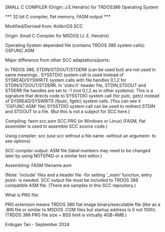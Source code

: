 SMALL C COMPILER (Origin: J.E.Hendrix) for TRDOS386 Operating System

*** 32 bit C compiler, flat memory, FASM output  ***

Modified/Derived from: KolibriOS SCC

Origin: Small C Compiler for MSDOS (J. E. Hendrix)

Operating System depended file (contains TRDOS 386 system calls): OSFUNC.ASM

Major difference from other SCC adaptations/ports:

   In TRDOS 386, STDIN/STDOUT/STDERR (can be used but) are not used in
   same meanings.. SYSSTDIO system call is used instead of SYSREAD/SYSWRITE
   system calls with file handles 0,1,2 for STDIN/STDOUT/STDERR.
   In 'stdio.h' header file, STDIN,STDOUT and STDERR 
   file handles are set to -1 (not 0,1,2 as in other systems).
   This is a signature that directs code to SYSSTDIO system call (for putc, getc)
   instead of SYSREAD/SYSWRITE (fputc, fgetc) system calls.
   (You can see it 'OSFUNC.ASM' file)
   SYSSTDIO system call can be used to redirect STDIN and STDOUT to a file.
   (But this is not a subject for SCC here.)

Compiling:  fasm scc.asm SCC.PRG  (in Windows or Linux)
    (FASM, flat assembler is used to assemble SCC source code.)

Using compiler: scc <cfile>
    (use scc without a file name -without an argument- to see options)
    
SCC compiler output: ASM file (label numbers may need to be changed
    later by using NOTEPAD or a similar text editor.)
    
Assembling: FASM filename.asm

  (Note: 'include' files and a header file 
  -for setting '_main' function, entry point- is needed.
  SCC output file must be included to TRDOS 386 compatible ASM file.
  (There are samples in this SCC repository.)

What is PRG file: 

PRG extension means TRDOS 386 flat image binary/executable
file (like as a .BIN file or similar to MSDOS .COM files but startup address
is 0 not 100h). (TRDOS 386 PRG file size + BSS limit is virtually 4GB-4MB.)

Erdogan Tan - September 2024


    
                  
